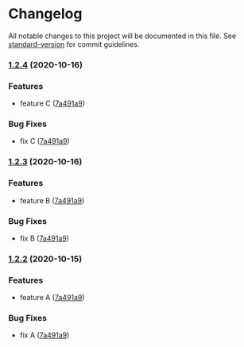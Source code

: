 # Changelog

All notable changes to this project will be documented in this file. See [standard-version](https://github.com/conventional-changelog/standard-version) for commit guidelines.

### [1.2.4](http://bitbucket.org/whitesharx/starfall-wx-v3/compare/v1.2.5...v1.2.6) (2020-10-16)

### Features

* feature C ([7a491a9](http://bitbucket.org/whitesharx/starfall-wx-v3/commit/7a491a9c12c9e09fdc67ea0454e0621ba6b9e8e7))

### Bug Fixes

* fix C ([7a491a9](http://bitbucket.org/whitesharx/starfall-wx-v3/commit/7a491a9c12c9e09fdc67ea0454e0621ba6b9e8e7))

### [1.2.3](http://bitbucket.org/whitesharx/starfall-wx-v3/compare/v1.2.5...v1.2.6) (2020-10-16)

### Features

* feature B ([7a491a9](http://bitbucket.org/whitesharx/starfall-wx-v3/commit/7a491a9c12c9e09fdc67ea0454e0621ba6b9e8e7))

### Bug Fixes

* fix B ([7a491a9](http://bitbucket.org/whitesharx/starfall-wx-v3/commit/7a491a9c12c9e09fdc67ea0454e0621ba6b9e8e7))

### [1.2.2](http://bitbucket.org/whitesharx/starfall-wx-v3/compare/v1.2.1...v1.2.2) (2020-10-15)

### Features

* feature A ([7a491a9](http://bitbucket.org/whitesharx/starfall-wx-v3/commit/7a491a9c12c9e09fdc67ea0454e0621ba6b9e8e7))

### Bug Fixes

* fix A ([7a491a9](http://bitbucket.org/whitesharx/starfall-wx-v3/commit/7a491a9c12c9e09fdc67ea0454e0621ba6b9e8e7))
